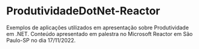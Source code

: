 # ProdutividadeDotNet-Reactor
Exemplos de aplicações utilizados em apresentação sobre Produtividade em .NET. Conteúdo apresentado em palestra no Microsoft Reactor em São Paulo-SP no dia 17/11/2022.

